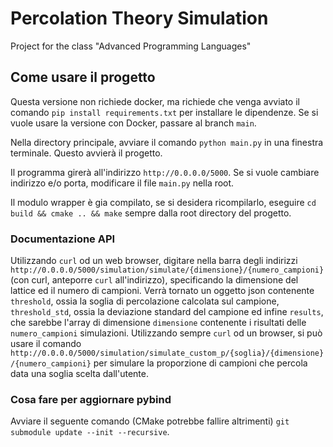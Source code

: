 # Percolation Theory Simulation
Project for the class "Advanced Programming Languages"

## Come usare il progetto
Questa versione non richiede docker, ma richiede che venga avviato il comando `pip install requirements.txt` per installare le dipendenze. Se si vuole usare la versione con Docker, passare al branch `main`.

Nella directory principale, avviare il comando `python main.py` in una finestra terminale. Questo avvierà il progetto. 

Il programma girerà all'indirizzo `http://0.0.0.0/5000`. Se si vuole cambiare indirizzo e/o porta, modificare il file `main.py` nella root.

Il modulo wrapper è gia compilato, se si desidera ricompilarlo, eseguire `cd build && cmake .. && make` sempre dalla root directory del progetto.

### Documentazione API
Utilizzando `curl` od un web browser, digitare nella barra degli indirizzi `http://0.0.0.0/5000/simulation/simulate/{dimensione}/{numero_campioni}` (con curl, anteporre `curl` all'indirizzo), specificando la dimensione del lattice ed il numero di campioni. Verrà tornato un oggetto json contenente `threshold`, ossia la soglia di percolazione calcolata sul campione, `threshold_std`, ossia la deviazione standard del campione ed infine `results`, che sarebbe l'array di dimensione `dimensione` contenente i risultati delle `numero_campioni` simulazioni.
Utilizzando sempre `curl` od un browser, si può usare il comando `http://0.0.0.0/5000/simulation/simulate_custom_p/{soglia}/{dimensione}/{numero_campioni}` per simulare la proporzione di campioni che percola data una soglia scelta dall'utente.

### Cosa fare per aggiornare pybind
Avviare il seguente comando (CMake potrebbe fallire altrimenti) `git submodule update --init --recursive`.

